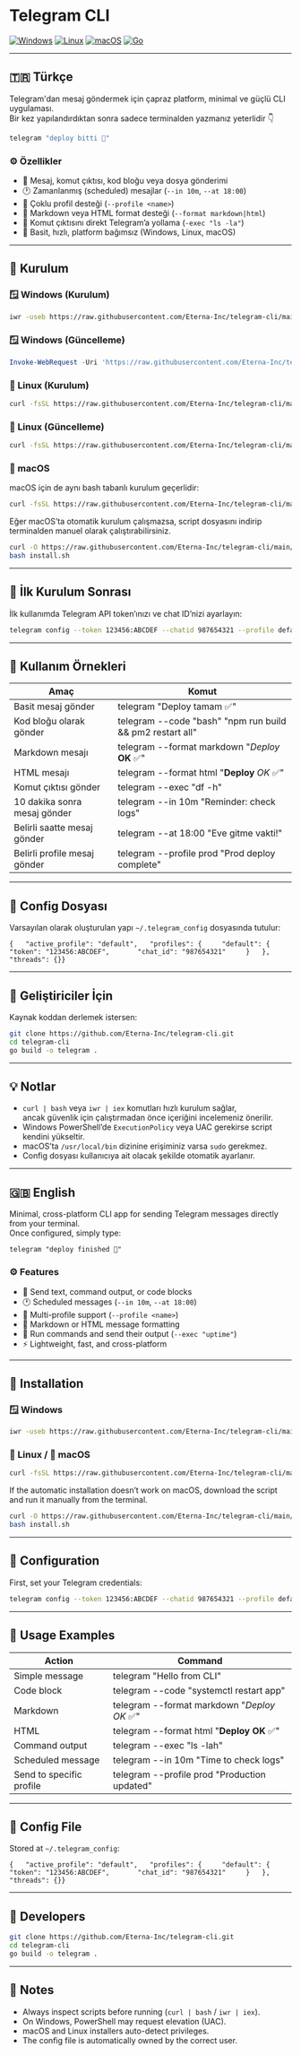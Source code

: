 # Telegram CLI

[![Windows](https://img.shields.io/badge/Windows-0078D6?style=flat-square&logo=windows&logoColor=white)](#windows)
[![Linux](https://img.shields.io/badge/Linux-FCC624?style=flat-square&logo=linux&logoColor=black)](#linux)
[![macOS](https://img.shields.io/badge/macOS-000000?style=flat-square&logo=apple&logoColor=white)](#macos)
[![Go](https://img.shields.io/badge/Go-00ADD8?style=flat-square&logo=go&logoColor=white)](#)

---

## 🇹🇷 Türkçe

Telegram'dan mesaj göndermek için çapraz platform, minimal ve güçlü CLI uygulaması.  
Bir kez yapılandırdıktan sonra sadece terminalden yazmanız yeterlidir 👇

```bash
telegram "deploy bitti 🚀"
```


### ⚙️ Özellikler

*   📨 Mesaj, komut çıktısı, kod bloğu veya dosya gönderimi
*   🕐 Zamanlanmış (scheduled) mesajlar (`--in 10m`, `--at 18:00`)
*   🧩 Çoklu profil desteği (`--profile <name>`)
*   🧾 Markdown veya HTML format desteği (`--format markdown|html`)
*   💬 Komut çıktısını direkt Telegram’a yollama (`-exec "ls -la"`)
*   🧠 Basit, hızlı, platform bağımsız (Windows, Linux, macOS)

***

## 🚀 Kurulum

### 🪟 Windows (Kurulum)

```bash
iwr -useb https://raw.githubusercontent.com/Eterna-Inc/telegram-cli/main/install.ps1 | iex
```

### 🪟 Windows (Güncelleme)

```powershell 
Invoke-WebRequest -Uri 'https://raw.githubusercontent.com/Eterna-Inc/telegram-cli/main/install.ps1' -OutFile $env:TEMP\telegram-install.ps1 Start-Process powershell -Verb runAs -ArgumentList "-NoProfile -ExecutionPolicy Bypass -File `$env:TEMP\telegram-install.ps1` -Action update"
```

### 🐧 Linux (Kurulum)

```bash
curl -fsSL https://raw.githubusercontent.com/Eterna-Inc/telegram-cli/main/install.sh | bash
```

### 🐧 Linux (Güncelleme)

```bash
curl -fsSL https://raw.githubusercontent.com/Eterna-Inc/telegram-cli/main/install.sh | bash -s update
```

### 🍎 macOS

macOS için de aynı bash tabanlı kurulum geçerlidir:

```bash
curl -fsSL https://raw.githubusercontent.com/Eterna-Inc/telegram-cli/main/install.sh | bash
```

Eğer macOS’ta otomatik kurulum çalışmazsa, script dosyasını indirip terminalden manuel olarak çalıştırabilirsiniz.

```bash
curl -O https://raw.githubusercontent.com/Eterna-Inc/telegram-cli/main/install.sh
bash install.sh
```

***

## 🧩 İlk Kurulum Sonrası

İlk kullanımda Telegram API token’ınızı ve chat ID’nizi ayarlayın:

```bash
telegram config --token 123456:ABCDEF --chatid 987654321 --profile default
```

***

## 🧠 Kullanım Örnekleri

| Amaç | Komut |
| --- | --- |
| Basit mesaj gönder | telegram "Deploy tamam ✅" |
| Kod bloğu olarak gönder | telegram --code "bash" "npm run build && pm2 restart all" |
| Markdown mesajı | telegram --format markdown "*Deploy* **OK** ✅" |
| HTML mesajı | telegram --format html "<b>Deploy</b> <i>OK</i> ✅" |
| Komut çıktısı gönder | telegram --exec "df -h" |
| 10 dakika sonra mesaj gönder | telegram --in 10m "Reminder: check logs" |
| Belirli saatte mesaj gönder | telegram --at 18:00 "Eve gitme vakti!" |
| Belirli profile mesaj gönder | telegram --profile prod "Prod deploy complete" |

***

## 🧾 Config Dosyası

Varsayılan olarak oluşturulan yapı `~/.telegram_config` dosyasında tutulur:

`{   "active_profile": "default",   "profiles": {     "default": {       "token": "123456:ABCDEF",       "chat_id": "987654321"     }   },   "threads": {}}`

***

## 🧰 Geliştiriciler İçin

Kaynak koddan derlemek istersen:

```bash
git clone https://github.com/Eterna-Inc/telegram-cli.git 
cd telegram-cli
go build -o telegram .
```

***

## 💡 Notlar

*   `curl | bash` veya `iwr | iex` komutları hızlı kurulum sağlar,  
    ancak güvenlik için çalıştırmadan önce içeriğini incelemeniz önerilir.
*   Windows PowerShell’de `ExecutionPolicy` veya UAC gerekirse script kendini yükseltir.
*   macOS’ta `/usr/local/bin` dizinine erişiminiz varsa `sudo` gerekmez.
*   Config dosyası kullanıcıya ait olacak şekilde otomatik ayarlanır.
    

***

## 🇬🇧 English

Minimal, cross-platform CLI app for sending Telegram messages directly from your terminal.  
Once configured, simply type:

`telegram "deploy finished 🚀"`

### ⚙️ Features

*   📨 Send text, command output, or code blocks
*   🕐 Scheduled messages (`--in 10m`, `--at 18:00`)
*   🧩 Multi-profile support (`--profile <name>`)
*   🧾 Markdown or HTML message formatting
*   💬 Run commands and send their output (`--exec "uptime"`)
*   ⚡ Lightweight, fast, and cross-platform
    

***

## 🚀 Installation

### 🪟 Windows

```bash
iwr -useb https://raw.githubusercontent.com/Eterna-Inc/telegram-cli/main/install.ps1 | iex
```

### 🐧 Linux / 🍎 macOS

```bash
curl -fsSL https://raw.githubusercontent.com/Eterna-Inc/telegram-cli/main/install.sh | bash
```

If the automatic installation doesn’t work on macOS, download the script and run it manually from the terminal.

```bash
curl -O https://raw.githubusercontent.com/Eterna-Inc/telegram-cli/main/install.sh
bash install.sh
```

***

## 🧩 Configuration

First, set your Telegram credentials:

```bash
telegram config --token 123456:ABCDEF --chatid 987654321 --profile default
```

***

## 🧠 Usage Examples

| Action | Command |
| --- | --- |
| Simple message | telegram "Hello from CLI" |
| Code block | telegram --code "systemctl restart app" |
| Markdown | telegram --format markdown "*Deploy OK* ✅" |
| HTML | telegram --format html "<b>Deploy OK</b> ✅" |
| Command output | telegram --exec "ls -lah" |
| Scheduled message | telegram --in 10m "Time to check logs" |
| Send to specific profile | telegram --profile prod "Production updated" |

***

## 🧾 Config File

Stored at `~/.telegram_config`:

`{   "active_profile": "default",   "profiles": {     "default": {       "token": "123456:ABCDEF",       "chat_id": "987654321"     }   },   "threads": {}}`

***

## 🧰 Developers

```bash
git clone https://github.com/Eterna-Inc/telegram-cli.git 
cd telegram-cli
go build -o telegram .
```

* * *

## 🧩 Notes

*   Always inspect scripts before running (`curl | bash` / `iwr | iex`).
*   On Windows, PowerShell may request elevation (UAC).
*   macOS and Linux installers auto-detect privileges.
*   The config file is automatically owned by the correct user.
